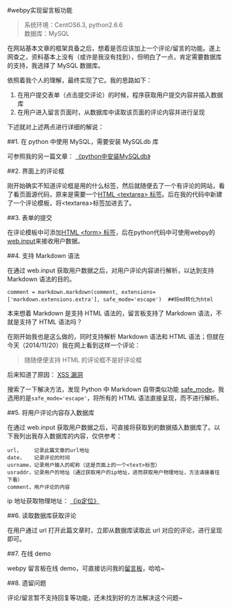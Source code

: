 #webpy实现留言板功能

>系统环境：CentOS6.3, python2.6.6  
>数据库：MySQL

在网站基本文章的框架具备之后，想着是否应该加上一个评论/留言的功能。遂上网查之，资料基本上没有（或许是我没有找到），但明白了一点，肯定需要数据库的支持，我选择了 MySQL 数据库。

依照着我个人的理解，最终实现了它。我的思路如下：

1. 在用户提交表单（点击提交评论）的时候，程序获取用户提交内容并插入数据库
2. 在用户进入留言页面时，从数据库中读取该页面的评论内容并进行呈现

下述就对上述两点进行详细的解说：

##1. 在 python 中使用 MySQL，需要安装 MySQLdb 库

可参照我的另一篇文章： [《python中安装MySQLdb》](http://www.qjwgg.com/python/python_mysqldb.html)

##2. 界面上的评论框

刚开始确实不知道评论框是用的什么标签，然后就随便去了一个有评论的网站，看了看页面源代码，原来是需要一个[HTML <textarea\> 标签](http://www.w3school.com.cn/tags/tag_textarea.asp)。后在我的代码中新建了一个评论模板，将<textarea\>标签加进去了。

##3. 表单的提交

在评论模板中可添加[HTML <form\> 标签](http://www.w3school.com.cn/tags/tag_form.asp)，后在python代码中可使用webpy的[web.input](http://webpy.org/cookbook/input.zh-cn)来接收用户数据。

##4. 支持 Markdown 语法

在通过 web.input 获取用户数据之后，对用户评论内容进行解析，以达到支持 Markdown 语法的目的。

    comment = markdown.markdown(comment, extensions=['markdown.extensions.extra'], safe_mode='escape')  ##将md转化为html

本来想着 Markdown 是支持 HTML 语法的，留言板支持了 Markdown 语法，不就是支持了 HTML 语法吗？

在刚开始我也是这么做的，同时支持解析 Markdown 语法和 HTML 语法；但就在今天（2014/11/20）我在网上看到这样一个评论：

>随随便便支持 HTML 的评论框不是好评论框

后来知道了原因： [XSS 漏洞](http://www.guokr.com/blog/442544/ "XSS 漏洞")

搜索了一下解决方法，发现 Python 中 Markdown 自带类似功能 [safe_mode](https://pythonhosted.org/Markdown/reference.html#safe_mode)。我选用的是`safe_mode='escape'`，将所有的 HTML 语法直接呈现，而不进行解析。

##5. 将用户评论内容存入数据库

在通过 web.input 获取用户数据之后，可直接将获取到的数据插入数据库了。以下我列出我存入数据库的内容，仅供参考：

    url，    记录此篇文章的url地址
    date，   记录评论的时间
    usrname，记录用户输入的昵称（这是页面上的一个<text>标签）
    usraddr，记录用户的地址（通过获取用户的ip地址，进而获取用户物理地址，方法请接着往下看）
    comment，用户评论的内容

ip 地址获取物理地址： [《ip定位》](http://www.qjwgg.com/webpy/webpy_ip_locate.html)

##6. 读取数据库获取评论

在用户通过 url 打开此篇文章时，立即从数据库读取此 url 对应的评论，进行呈现即可。

##7. 在线 demo

webpy 留言板在线 demo，可直接访问我的[留言板](/about)，哈哈~

##8. 遗留问题

评论/留言暂不支持回复等功能，还未找到好的方法解决这个问题~
